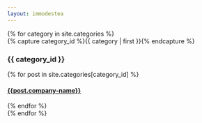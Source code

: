 ```yaml
---
layout: immodestea
---
```


<div id="archives">
{% for category in site.categories %}
  <div class="archive-group">
    {% capture category_id %}{{ category | first }}{% endcapture %}
    <div id="#{{ category_id | slugize }}"></div>
    <p></p>
    <h3 class="category-head">{{ category_id }}</h3>
    <a name="{{ post.link }}"></a>
    {% for post in site.categories[category_id] %}
    <article class="archive-item"> 
      <h4><a href="{{ post.link }}">{{post.company-name}}</a></h4>
    </article>
    {% endfor %}
  </div>
{% endfor %}
</div>